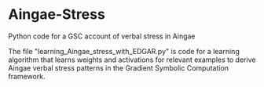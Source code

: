 # Aingae-Stress
Python code for a GSC account of verbal stress in Aingae

The file "learning_Aingae_stress_with_EDGAR.py" is code for a learning algorithm that learns weights and activations for relevant examples to derive Aingae verbal stress patterns in the Gradient Symbolic Computation framework.
